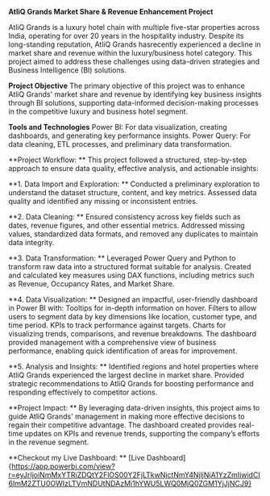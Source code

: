 **AtliQ Grands Market Share & Revenue Enhancement Project**

AtliQ Grands is a luxury hotel chain with multiple five-star properties across India, operating for over 20 years in the hospitality industry. Despite its long-standing reputation, AtliQ Grands hasrecently experienced a decline in market share and revenue within the luxury/business hotel category. This project aimed to address these challenges using data-driven strategies and Business Intelligence (BI) solutions.

**Project Objective**
The primary objective of this project was to enhance AtliQ Grands' market share and revenue by identifying key business insights through BI solutions, supporting data-informed decision-making processes in the competitive luxury and business hotel segment.

**Tools and Technologies**
Power BI: For data visualization, creating dashboards, and generating key performance insights.
Power Query: For data cleaning, ETL processes, and preliminary data transformation.

**Project Workflow: **
This project followed a structured, step-by-step approach to ensure data quality, effective analysis, and actionable insights:

**1. Data Import and Exploration: **
Conducted a preliminary exploration to understand the dataset structure, content, and key metrics.
Assessed data quality and identified any missing or inconsistent entries.

**2. Data Cleaning: **
Ensured consistency across key fields such as dates, revenue figures, and other essential metrics.
Addressed missing values, standardized data formats, and removed any duplicates to maintain data integrity.

**3. Data Transformation: **
Leveraged Power Query and Python to transform raw data into a structured format suitable for analysis.
Created and calculated key measures using DAX functions, including metrics such as Revenue, Occupancy Rates, and Market Share.

**4. Data Visualization: **
Designed an impactful, user-friendly dashboard in Power BI with:
Tooltips for in-depth information on hover.
Filters to allow users to segment data by key dimensions like location, customer type, and time period.
KPIs to track performance against targets.
Charts for visualizing trends, comparisons, and revenue breakdowns.
The dashboard provided management with a comprehensive view of business performance, enabling quick identification of areas for improvement.

**5. Analysis and Insights: **
Identified regions and hotel properties where AtliQ Grands experienced the largest decline in market share.
Provided strategic recommendations to AtliQ Grands for boosting performance and responding effectively to competitor actions. 

**Project Impact: **
By leveraging data-driven insights, this project aims to guide AtliQ Grands' management in making more effective decisions to regain their competitive advantage. The dashboard created provides real-time updates on KPIs and revenue trends, supporting the company’s efforts in the revenue segment.

**Checkout my Live Dashboard: ** [Live Dashboard] {https://app.powerbi.com/view?r=eyJrIjoiNmMxYTRiZDQtY2FlOS00Y2FjLTkwNjctNmY4NjljNjA1YzZmIiwidCI6ImM2ZTU0OWIzLTVmNDUtNDAzMi1hYWU5LWQ0MjQ0ZGM1YjJjNCJ9}


